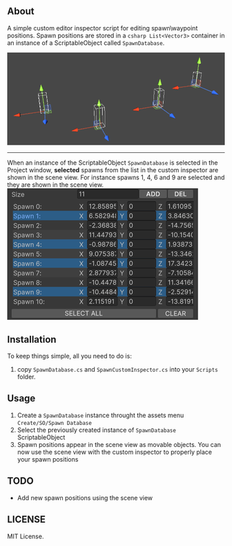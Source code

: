 ## About
A simple custom editor inspector script for editing spawn\waypoint positions.
Spawn positions are stored in a ```csharp List<Vector3>``` container in an instance of a ScriptableObject called ```SpawnDatabase```.

![custom editor inspector image][editor-image]
________________________________________________________
When an instance of the ScriptableObject ```SpawnDatabase``` is selected in the Project window, __selected__ spawns from the list in the custom inspector are shown in the scene view. For instance spawns 1, 4, 6 and 9 are selected and they are shown in the scene view.
![scene view image][scene-view-image]

## Installation
To keep things simple, all you need to do is: 
1. copy ```SpawnDatabase.cs``` and ```SpawnCustomInspector.cs``` into your ```Scripts``` folder.

## Usage
1. Create a ```SpawnDatabase``` instance throught the assets menu ```Create/SO/Spawn Database```
2. Select the previously created instance of ```SpawnDatabase``` ScriptableObject
3. Spawn positions appear in the scene view as movable objects. You can now use the scene view with the custom inspector to properly place your spawn positions

## TODO
* Add new spawn positions using the scene view

## LICENSE
MIT License.


[editor-image]: /images/scene-view.PNG
[scene-view-image]: /images/custom-editor.PNG
